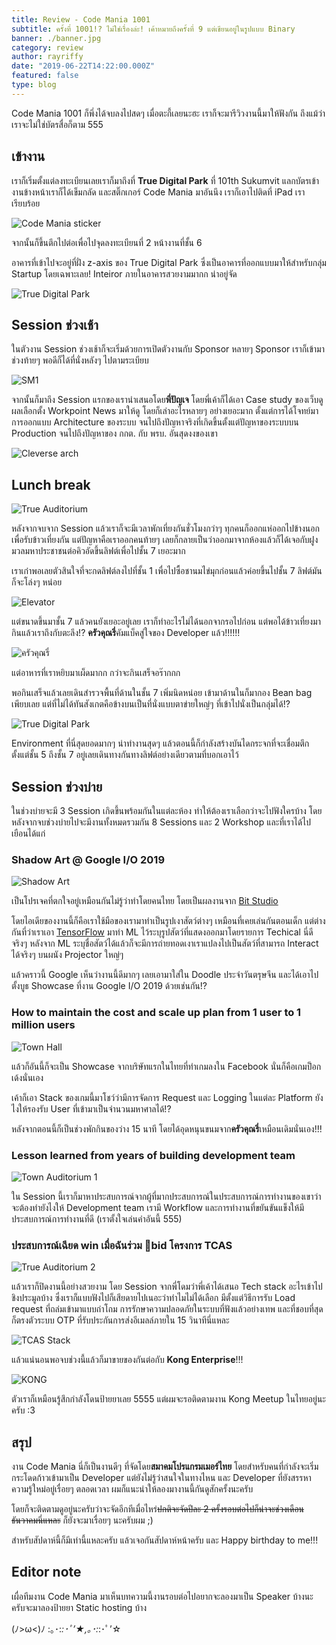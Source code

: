 ```yaml
---
title: Review - Code Mania 1001
subtitle: ครั้งที่ 1001!? ไม่ใช่เรื่องล่ะ! เค้าหมายถึงครั้งที่ 9 แต่เขียนอยู่ในรูปแบบ Binary
banner: ./banner.jpg
category: review
author: rayriffy
date: "2019-06-22T14:22:00.000Z"
featured: false
type: blog
---
```


Code Mania 1001 ก็พึ่งได้จบลงไปสดๆ เมื่อตะกี้เลยนะฮะ เราก็จะมารีวิวงานนี้มาให้ฟังกัน ถึงแม้ว่าเราจะไม่ใช่บัตรสื่อก็ตาม 555

## เข้างาน

เราก็เริ่มตั้งแต่ลงทะเบียนเลยเราก็มาถึงที่ **True Digital Park** ที่ 101th Sukumvit แลกบัตรเข้างานข้างหน้าเราก็ได้เข็มกลัด และสติ๊กเกอร์ Code Mania มาอันนึง เราก็เอาไปติดที่ iPad เราเรียบร้อย

![Code Mania sticker](./IMG_4477.jpg)

จากนั้นก็ขึ้นตึกไปต่อเพื่อไปจุดลงทะเบียนที่ 2 หน้างานที่ชั้น 6

อาคารที่เข้าไปจะอยู่ที่ฝั่ง z-axis ของ True Digital Park ซึ่งเป็นอาคารที่ออกแบบมาให้สำหรับกลุ่ม Startup โดยเฉพาะเลย! Inteiror ภายในอาคารสวยงามมากก น่าอยู่จัด

![True Digital Park](./IMG_4478.jpg)

## Session ช่วงเช้า

ในตัวงาน Session ช่วงเช้าก็จะเริ่มด้วยการเปิดตัวงานกับ Sponsor หลายๆ Sponsor เราก็เข้ามาช่วงท้ายๆ พอดีก็ได้ที่นั่งหลังๆ ไปตามระเบียบ

![SM1](./IMG_4479.jpg)

จากนั้นก็มาถึง Session แรกของเรานำเสนอโดย**พี่ปัญเจ** โดยพี่เค้าก็ได้เอา Case study ของเว็บดูผลเลือกตั้ง Workpoint News มาให้ดู โดยก็เล่าอะไรหลายๆ อย่างเยอะมาก ตั้งแต่การได้โจทย์มา การออกแบบ Architecture ของระบบ จนไปถึงปัญหาจริงที่เกิดขึ้นตั้งแต่ปัญหาของระบบบน Production จนไปถึงปัญหาของ กกต. กับ พรบ. อันสุดงงของเขา

![Cleverse arch](./IMG_4497.jpg)

## Lunch break

![True Auditorium](./IMG_4504.jpg)

หลังจากจบจาก Session แล้วเราก็จะมีเวลาพักเที่ยงกันชั่วโมงกว่าๆ ทุกคนก็ออกแห่ออกไปข้างนอกเพื่อรับข้าวเที่ยงกัน แต่ปัญหาคือเราออกคนท้ายๆ เลยก็กลายเป็นว่าออกมาจากห้องแล้วก็ได้เจอกับฝูงมวลมหาประชาชนต่อคิวอัดขึ้นลิฟต์เพื่อไปชั้น 7 เยอะมาก

เราเก๋าพอเลยตัวสินใจที่จะกดลิฟต์ลงไปที่ชั้น 1 เพื่อไปซื้อชานมไข่มุกก่อนแล้วค่อยขึ้นไปชั้น 7 ลิฟต์มันก็จะโล่งๆ หน่อย

![Elevator](./IMG_4505.jpg)

แต่ขนาดขึ้นมาชั้น 7 แล้วคนยังเยอะอยู่เลย เราก็ทำอะไรไม่ได้นอกจากรอไปก่อน แต่พอได้ข้าวเที่ยงมากินแล้วเราถึงกับตะลึง!? **ครัวคุณรี่**คัมแบ็คสู่ใจของ Developer แล้ว!!!!!!

![ครัวคุณรี่](./IMG_4506.jpg)

แต่อาหารที่เราหยิบมาเผ็ดมากก กว่าจะกินเสร็จอร๊ากกก

พอกินเสร็จแล้วเลยเดินสำรวจพื้นที่ด้านในชั้น 7 เพิ่มนิดหน่อย เข้ามาด้านในก็มากอง Bean bag เพียบเลย แต่ที่ไม่ได้ทันสังเกตคือข้างบนเป็นที่นั่งแบบตาข่ายใหญ่ๆ ที่เข้าไปนั่งเป็นกลุ่มได้!?

![True Digital Park](./IMG_4508.jpg)

Environment ที่นี่สุดยอดมากๆ น่าทำงานสุดๆ แล้วตอนนี้ก็กำลังสร้างบันไดกระจกที่จะเชื่อมตึกตั้งแต่ชั้น 5 ถึงชั้น 7 อยู่เลยเดินทางกันทางลิฟต์อย่างเดียวตามที่บอกเอาไว้

## Session ช่วงบ่าย

ในช่วงบ่ายจะมี 3 Session เกิดขึ้นพร้อมกันในแต่ละห้อง ทำให้ต้องเราเลือกว่าจะไปฟังใครบ้าง โดยหลังจากจบช่วงบ่ายไปจะมีงานทั้งหมดรวมกัน 8 Sessions และ 2 Workshop และที่เราได้ไปเยือนได้แก่

### Shadow Art @ Google I/O 2019

![Shadow Art](./IMG_4533.jpg)

เป็นโปรเจคที่ตกใจอยู่เหมือนกันไม่รู้ว่าทำโดยคนไทย โดยเป็นผลงานจาก [Bit Studio](https://bit.studio/)

โดยไอเดียของงานนี้ก็คือเราใช้มือของเรามาทำเป็นรูปเงาสัตว์ต่างๆ เหมือนที่เคยเล่นกันตอนเด็ก แต่ต่างกันที่ว่าเราเอา [TensorFlow](https://tensorflow.org/) มาทำ ML ไว้ระบุรูปสัตว์ที่แสดงออกมาโดยรายการ Techical นี่ดีจริงๆ หลังจาก ML ระบุชื่อสัตว์ได้แล้วก็จะมีการถ่ายทอดเงาเราแปลงไปเป็นสัตว์ที่สามารถ Interact ได้จริงๆ บนผนัง Projector ใหญ่ๆ

แล้วคราวนี้ Google เห็นว่างานนี้ดีมากๆ เลยเอามาใส่ใน Doodle ประจำวันตรุษจีน และได้เอาไปตั้งบูธ Showcase ที่งาน Google I/O 2019 ด้วยเช่นกัน!?

### How to maintain the cost and scale up plan from 1 user to 1 million users

![Town Hall](./IMG_4557.jpg)

แล้วก็อันนี้ก็จะเป็น Showcase จากบริษัทแรกในไทยที่ทำเกมลงใน Facebook นั่นก็คือเกมป็อกเด้งนั่นเอง

เค้าก็เอา Stack ของเกมนี้มาโชว์ว่ามีการจัดการ Request และ Logging ในแต่ละ Platform ยังไงให้รองรับ User ที่เข้ามาเป็นจำนวนมหาศาลได้!?

หลังจากตอนนี้ก็เป็นช่วงพักกินของว่าง 15 นาที โดยได้อุดหนุนขนมจาก**ครัวคุณรี่**เหมือนเดิมนั่นเอง!!!


### Lesson learned from years of building development team

![Town Auditorium 1](./IMG_4571.jpg)

ใน Session นี้เราก็มาหาประสบการณ์จากผู้ที่มากประสบการณ์ในประสบการณ์การทำงานของเขาว่าจะต้องทำยังไงให้ Development team เรามี Workflow และการทำงานที่ขยันขันแข็งให้มีประสบการณ์การทำงานที่ดี (เราตั้งใจเล่นคำอันนี้ 555)

### ประสบการณ์เฉียด win เมื่อฉันร่วม bid โครงการ TCAS

![True Auditorium 2](./IMG_4583.jpg)

แล้วเราก็ปิดงานนี้อย่างสวยงาม โดย Session จากพี่โดมว่าพี่เค้าได้เสนอ Tech stack อะไรเข้าไปชิงประมูลบ้าง ซึ่งเราก็แบบฟังไปก็เสียดายไปเนอะว่าทำไมไม่ได้เลือก มีตั้งแต่วิธีการรับ Load request ที่ถล่มเข้ามาแบบถ่าโถม การรักษาความปลอดภัยในระบบที่ฟังแล้วอย่างเทพ และที่ชอบที่สุดก็ตรงตัวระบบ OTP ที่รับประกันการส่งอีเมลล์ภายใน 15 วินาทีนี่แหละ

![TCAS Stack](./IMG_4585.jpg)

แล้วแน่นอนพอจบช่วงนี้แล้วก็มาขายของกันต่อกับ **Kong Enterprise**!!!

![KONG](./IMG_4597.jpg)

ตัวเราก็เหมือนรู้สึกกำลังโดนป้ายยาเลย 5555 แต่ผมจะรอติดตามงาน Kong Meetup ในไทยอยู่นะครับ :3

## สรุป

งาน Code Mania นี่ก็เป็นงานดีๆ ที่จัดโดย**สมาคมโปรแกรมเมอร์ไทย** โดยสำหรับคนที่กำลังจะเริ่มกระโดดก้าวเข้ามาเป็น Developer แต่ยังไม่รู้ว่าสนใจในทางไหน และ Developer ที่ยังสรรหาความรู้ใหม่อยู่เรื่อยๆ ตลอดเวลา ผมก็แนะนำให้ลองมางานนี้กันดูสักครั้งนะครับ

โดยก็จะติดตามดูอยู่นะครับว่าจะจัดอีกทีเมื่อไหร่~~ปกติจะจัดปีละ 2 ครั้งรอบต่อไปก็น่าจะช่วงเดือนธันวาคมนี่แหละ~~ ก็ยังจะมาเรื่อยๆ นะครับผม ;)

สำหรับสัปดาห์นี้ก็มีเท่านี้แหละครับ แล้วเจอกันสัปดาห์หน้าครับ และ Happy birthday to me!!!

## Editor note

เผื่อทีมงาน Code Mania มาเห็นบทความนี้งานรอบต่อไปอยากจะลองมาเป็น Speaker บ้างนะครับจะมาลองป้ายยา Static hosting บ้าง

(ﾉ>ω<)ﾉ :｡･:*:･ﾟ’★,｡･:*:･ﾟ’☆
